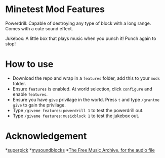 # Minetest Mod Features
Powerdrill: Capable of destroying any type of block with a long range. Comes with a cute sound effect.

Jukebox: A little box that plays music when you punch it! Punch again to stop!

# How to use
* Download the repo and wrap in a `features` folder, add this to your `mods` folder.
* Ensure `features` is enabled. At world selection, click `configure` and enable `features`.
* Ensure you have `give` privilage in the world. Press `t` and type `/grantme give` to gain the privilage.
* Type `/giveme features:powerdrill 1` to test the powerdrill out.
* Type `/giveme features:musicblock 1` to test the jukebox out.


# Acknowledgement
*[superpick](https://github.com/taikedz/everamzah-superpick)
*[mysoundblocks](https://github.com/minetest-mods/mysoundblocks)
*[The Free Music Archive, for the audio file](http://freemusicarchive.org/genre/Electronic/)

